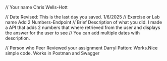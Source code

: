 // Your name 
Chris Wells-Hott

 // Date Revised: This is the last day you saved. 
1/6/2025
 // Exercise or Lab name 
Add 2 Numbers-Endpoint
 // Brief Description of what you did. 
I made a API that adds 2 numbers that where retrieved from the user and displays the answer for the user to see
 // You can add multiple dates with description.

// Person who Peer Reviewed your assignment
Darryl Patton:
Works.Nice simple code. Works in Postman and Swagger